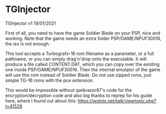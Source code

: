 # TGInjector

TGInjector v1
19/01/2021

First of all, you need to have the game Soldier Blade on your PSP, nice and working. Note that the game needs an extra folder PSP/GAME/NPUF30016, the iso is not enough.

This tool accepts a Turbografx-16 rom filename as a parameter, or a full pathname, or you can simply drag'n'drop onto the executable. It will produce a file called CONTENT.DAT, which you can copy over the existing one inside PSP/GAME/NPUF30016. Then the internal emulator of the game will use this rom instead of Soldier Blade. Do not use zipped roms, just simple TG-16 roms with the pce extension.

This would be impossible without qwikrazor87's code for the encryption/decryption code and also big thanks to reprep for his guide here, where I found out about this:
https://wololo.net/talk/viewtopic.php?t=41526
